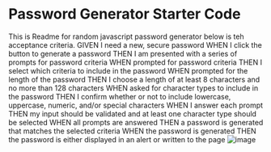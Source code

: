 # Password Generator Starter Code
This is Readme for random javascript password generator 
below is teh acceptance criteria.
GIVEN I need a new, secure password
WHEN I click the button to generate a password
THEN I am presented with a series of prompts for password criteria
WHEN prompted for password criteria
THEN I select which criteria to include in the password
WHEN prompted for the length of the password
THEN I choose a length of at least 8 characters and no more than 128 characters
WHEN asked for character types to include in the password
THEN I confirm whether or not to include lowercase, uppercase, numeric, and/or special characters
WHEN I answer each prompt
THEN my input should be validated and at least one character type should be selected
WHEN all prompts are answered
THEN a password is generated that matches the selected criteria
WHEN the password is generated
THEN the password is either displayed in an alert or written to the page
![image](https://github.com/Negatseg/friendly-parakeet/assets/81937460/d827bc41-b1b0-4cff-8a72-a50a76a8c9f5)
